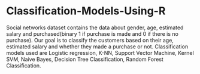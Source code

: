 # Classification-Models-Using-R
Social networks dataset contains the data about gender, age, estimated salary and purchased(binary 1 if purchase is made and 0 if there is no purchase). Our goal is to classify the customers based on their age, estimated salary and whether they made a purchase or not. Classification models used are Logistic regression, K-NN, Support Vector Machine, Kernel SVM, Naive Bayes, Decision Tree Classification, Random Forest Classification.
